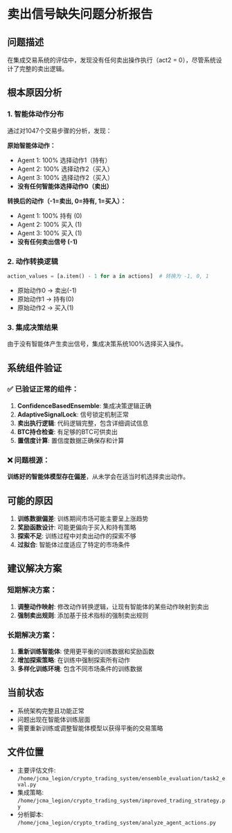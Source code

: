 # 卖出信号缺失问题分析报告

## 问题描述
在集成交易系统的评估中，发现没有任何卖出操作执行（act2 = 0），尽管系统设计了完整的卖出逻辑。

## 根本原因分析

### 1. 智能体动作分布
通过对1047个交易步骤的分析，发现：

**原始智能体动作：**
- Agent 1: 100% 选择动作1（持有）
- Agent 2: 100% 选择动作2（买入）
- Agent 3: 100% 选择动作2（买入）
- **没有任何智能体选择动作0（卖出）**

**转换后的动作（-1=卖出, 0=持有, 1=买入）：**
- Agent 1: 100% 持有 (0)
- Agent 2: 100% 买入 (1)
- Agent 3: 100% 买入 (1)
- **没有任何卖出信号 (-1)**

### 2. 动作转换逻辑
```python
action_values = [a.item() - 1 for a in actions]  # 转换为 -1, 0, 1
```
- 原始动作0 → 卖出(-1)
- 原始动作1 → 持有(0)
- 原始动作2 → 买入(1)

### 3. 集成决策结果
由于没有智能体产生卖出信号，集成决策系统100%选择买入操作。

## 系统组件验证

### ✅ 已验证正常的组件：
1. **ConfidenceBasedEnsemble**: 集成决策逻辑正确
2. **AdaptiveSignalLock**: 信号锁定机制正常
3. **卖出执行逻辑**: 代码逻辑完整，包含详细调试信息
4. **BTC持仓检查**: 有足够的BTC可供卖出
5. **置信度计算**: 置信度数据正确保存和计算

### ❌ 问题根源：
**训练好的智能体模型存在偏差**，从未学会在适当时机选择卖出动作。

## 可能的原因

1. **训练数据偏差**: 训练期间市场可能主要呈上涨趋势
2. **奖励函数设计**: 可能更偏向于买入和持有策略
3. **探索不足**: 训练过程中对卖出动作的探索不够
4. **过拟合**: 智能体过度适应了特定的市场条件

## 建议解决方案

### 短期解决方案：
1. **调整动作映射**: 修改动作转换逻辑，让现有智能体的某些动作映射到卖出
2. **强制卖出规则**: 添加基于技术指标的强制卖出规则

### 长期解决方案：
1. **重新训练智能体**: 使用更平衡的训练数据和奖励函数
2. **增加探索策略**: 在训练中强制探索所有动作
3. **多样化训练环境**: 包含不同市场条件的训练数据

## 当前状态
- 系统架构完整且功能正常
- 问题出现在智能体训练层面
- 需要重新训练或调整智能体模型以获得平衡的交易策略

## 文件位置
- 主要评估文件: `/home/jcma_legion/crypto_trading_system/ensemble_evaluation/task2_eval.py`
- 集成策略: `/home/jcma_legion/crypto_trading_system/improved_trading_strategy.py`
- 分析脚本: `/home/jcma_legion/crypto_trading_system/analyze_agent_actions.py`